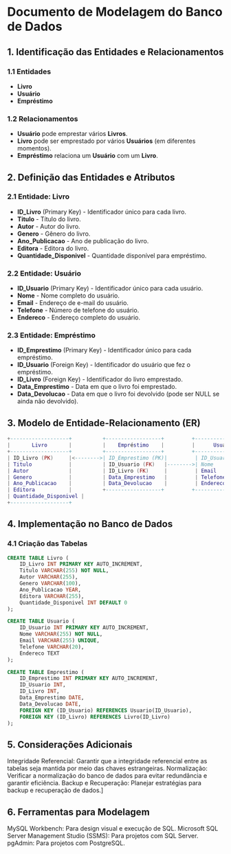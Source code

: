 # Documento de Modelagem do Banco de Dados

## 1. Identificação das Entidades e Relacionamentos

### 1.1 Entidades
- **Livro**
- **Usuário**
- **Empréstimo**

### 1.2 Relacionamentos
- **Usuário** pode emprestar vários **Livros**.
- **Livro** pode ser emprestado por vários **Usuários** (em diferentes momentos).
- **Empréstimo** relaciona um **Usuário** com um **Livro**.

## 2. Definição das Entidades e Atributos

### 2.1 Entidade: Livro
- **ID_Livro** (Primary Key) - Identificador único para cada livro.
- **Titulo** - Título do livro.
- **Autor** - Autor do livro.
- **Genero** - Gênero do livro.
- **Ano_Publicacao** - Ano de publicação do livro.
- **Editora** - Editora do livro.
- **Quantidade_Disponivel** - Quantidade disponível para empréstimo.

### 2.2 Entidade: Usuário
- **ID_Usuario** (Primary Key) - Identificador único para cada usuário.
- **Nome** - Nome completo do usuário.
- **Email** - Endereço de e-mail do usuário.
- **Telefone** - Número de telefone do usuário.
- **Endereco** - Endereço completo do usuário.

### 2.3 Entidade: Empréstimo
- **ID_Emprestimo** (Primary Key) - Identificador único para cada empréstimo.
- **ID_Usuario** (Foreign Key) - Identificador do usuário que fez o empréstimo.
- **ID_Livro** (Foreign Key) - Identificador do livro emprestado.
- **Data_Emprestimo** - Data em que o livro foi emprestado.
- **Data_Devolucao** - Data em que o livro foi devolvido (pode ser NULL se ainda não devolvido).

## 3. Modelo de Entidade-Relacionamento (ER)

```lua
+-------------------+          +------------------+         +------------------+
|       Livro       |          |    Empréstimo    |         |      Usuário      |
+-------------------+          +------------------+         +------------------+
| ID_Livro (PK)     |<-------->| ID_Emprestimo (PK)|         | ID_Usuario (PK)  |
| Titulo            |          | ID_Usuario (FK)   |-------->| Nome             |
| Autor             |          | ID_Livro (FK)     |         | Email            |
| Genero            |          | Data_Emprestimo   |         | Telefone         |
| Ano_Publicacao    |          | Data_Devolucao    |         | Endereco         |
| Editora           |          +------------------+         +------------------+
| Quantidade_Disponivel |
+-------------------+
````
## 4. Implementação no Banco de Dados
### 4.1 Criação das Tabelas
```sql
CREATE TABLE Livro (
    ID_Livro INT PRIMARY KEY AUTO_INCREMENT,
    Titulo VARCHAR(255) NOT NULL,
    Autor VARCHAR(255),
    Genero VARCHAR(100),
    Ano_Publicacao YEAR,
    Editora VARCHAR(255),
    Quantidade_Disponivel INT DEFAULT 0
);

CREATE TABLE Usuario (
    ID_Usuario INT PRIMARY KEY AUTO_INCREMENT,
    Nome VARCHAR(255) NOT NULL,
    Email VARCHAR(255) UNIQUE,
    Telefone VARCHAR(20),
    Endereco TEXT
);

CREATE TABLE Emprestimo (
    ID_Emprestimo INT PRIMARY KEY AUTO_INCREMENT,
    ID_Usuario INT,
    ID_Livro INT,
    Data_Emprestimo DATE,
    Data_Devolucao DATE,
    FOREIGN KEY (ID_Usuario) REFERENCES Usuario(ID_Usuario),
    FOREIGN KEY (ID_Livro) REFERENCES Livro(ID_Livro)
);
````
## 5. Considerações Adicionais
Integridade Referencial: Garantir que a integridade referencial entre as tabelas seja mantida por meio das chaves estrangeiras.
Normalização: Verificar a normalização do banco de dados para evitar redundância e garantir eficiência.
Backup e Recuperação: Planejar estratégias para backup e recuperação de dados.]

## 6. Ferramentas para Modelagem
MySQL Workbench: Para design visual e execução de SQL.
Microsoft SQL Server Management Studio (SSMS): Para projetos com SQL Server.
pgAdmin: Para projetos com PostgreSQL.
